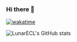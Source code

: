 ### Hi there 👋
[![wakatime](https://wakatime.com/badge/user/0e79a8c7-a052-4376-a51b-a01b66a4bccd.svg)](https://wakatime.com/@0e79a8c7-a052-4376-a51b-a01b66a4bccd)

![LunarECL's GitHub stats](https://github-stats.123p.me/api?username=LunarECL&show_icons=true&theme=transparent&count_private=true)

<!--
**LunarECL/LunarECL** is a ✨ _special_ ✨ repository because its `README.md` (this file) appears on your GitHub profile.

Here are some ideas to get you started:

- 🔭 I’m currently working on ...
- 🌱 I’m currently learning ...
- 👯 I’m looking to collaborate on ...
- 🤔 I’m looking for help with ...
- 💬 Ask me about ...
- 📫 How to reach me: ...
- 😄 Pronouns: ...
- ⚡ Fun fact: ...
-->
